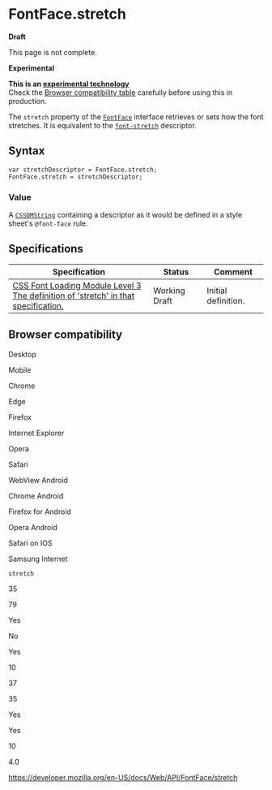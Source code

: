 # FontFace.stretch

**Draft**

This page is not complete.

**Experimental**

**This is an [experimental technology](https://developer.mozilla.org/en-US/docs/MDN/Guidelines/Conventions_definitions#experimental)**  
Check the [Browser compatibility table](#browser_compatibility) carefully before using this in production.

The `stretch` property of the [`FontFace`](../fontface) interface retrieves or sets how the font stretches. It is equivalent to the [`font-stretch`](https://developer.mozilla.org/en-US/docs/Web/CSS/@font-face/font-stretch) descriptor.

## Syntax

    var stretchDescriptor = FontFace.stretch;
    FontFace.stretch = stretchDescriptor;

### Value

A [`CSSOMString`](../cssomstring) containing a descriptor as it would be defined in a style sheet's `@font-face` rule.

## Specifications

<table><thead><tr class="header"><th>Specification</th><th>Status</th><th>Comment</th></tr></thead><tbody><tr class="odd"><td><a href="https://drafts.csswg.org/css-font-loading/#dom-fontface-stretch">CSS Font Loading Module Level 3<br />
<span class="small">The definition of 'stretch' in that specification.</span></a></td><td><span class="spec-wd">Working Draft</span></td><td>Initial definition.</td></tr></tbody></table>

## Browser compatibility

Desktop

Mobile

Chrome

Edge

Firefox

Internet Explorer

Opera

Safari

WebView Android

Chrome Android

Firefox for Android

Opera Android

Safari on IOS

Samsung Internet

`stretch`

35

79

Yes

No

Yes

10

37

35

Yes

Yes

10

4.0

<a href="https://developer.mozilla.org/en-US/docs/Web/API/FontFace/stretch" class="_attribution-link">https://developer.mozilla.org/en-US/docs/Web/API/FontFace/stretch</a>
